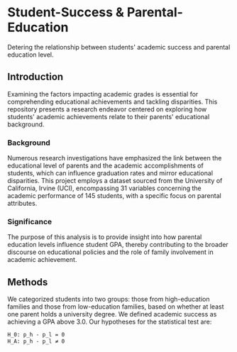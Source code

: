 # Student-Success & Parental-Education
Detering the relationship between students' academic success and parental education level.

## Introduction

Examining the factors impacting academic grades is essential for comprehending educational achievements and tackling disparities. This repository presents a research endeavor centered on exploring how students' academic achievements relate to their parents' educational background.

### Background

Numerous research investigations have emphasized the link between the educational level of parents and the academic accomplishments of students, which can influence graduation rates and mirror educational disparities. This project employs a dataset sourced from the University of California, Irvine (UCI), encompassing 31 variables concerning the academic performance of 145 students, with a specific focus on parental attributes.

### Significance

The purpose of this analysis is to provide insight into how parental education levels influence student GPA, thereby contributing to the broader discourse on educational policies and the role of family involvement in academic achievement.

## Methods

We categorized students into two groups: those from high-education families and those from low-education families, based on whether at least one parent holds a university degree. We defined academic success as achieving a GPA above 3.0. Our hypotheses for the statistical test are:

```latex
H_0: p_h - p_l = 0
H_A: p_h - p_l ≠ 0

